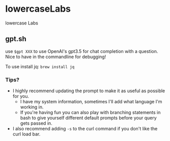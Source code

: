 # lowercaseLabs
lowercase Labs 


## gpt.sh
use `$gpt XXX` to use OpenAI's gpt3.5 for chat completion with a question. Nice to have in the commandline for debugging!

To use install jq:
`brew install jq`

### Tips?
- I highly recommend updating the prompt to make it as useful as possible for you.
  - I have my system information, sometimes I'll add what language I'm working in.
  - If you're having fun you can also play with branching statements in bash to give yourself different default prompts before your query gets passed in.
- I also recommend adding `-s` to the curl command if you don't like the curl load bar.

